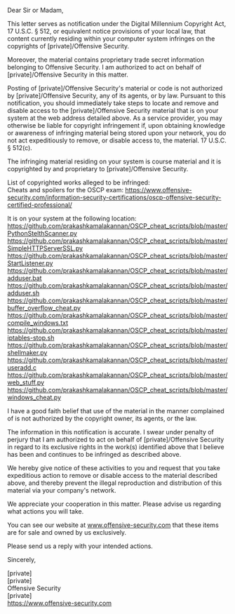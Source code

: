 Dear Sir or Madam,  
  
This letter serves as notification under the Digital Millennium Copyright Act, 17 U.S.C. § 512, or equivalent notice provisions of your local law, that content currently residing within your computer system infringes on the copyrights of [private]/Offensive Security.  
  
Moreover, the material contains proprietary trade secret information belonging to Offensive Security. I am authorized to act on behalf of [private]/Offensive Security in this matter.  
  
Posting of [private]/Offensive Security's material or code is not authorized by [private]/Offensive Security, any of its agents, or by law. Pursuant to this notification, you should immediately take steps to locate and remove and disable access to the [private]/Offensive Security material that is on your system at the web address detailed above. As a service provider, you may otherwise be liable for copyright infringement if, upon obtaining knowledge or awareness of infringing material being stored upon your network, you do not act expeditiously to remove, or disable access to, the material. 17 U.S.C. § 512(c).  
  
The infringing material residing on your system is course material and it is copyrighted by and proprietary to [private]/Offensive Security.  
  
List of copyrighted works alleged to be infringed:  
Cheats and spoilers for the OSCP exam: https://www.offensive-security.com/information-security-certifications/oscp-offensive-security-certified-professional/  
  
It is on your system at the following location:  
https://github.com/prakashkamalakannan/OSCP_cheat_scripts/blob/master/PythonStelthScanner.py  
https://github.com/prakashkamalakannan/OSCP_cheat_scripts/blob/master/SimpleHTTPServerSSL.py  
https://github.com/prakashkamalakannan/OSCP_cheat_scripts/blob/master/StartListener.py  
https://github.com/prakashkamalakannan/OSCP_cheat_scripts/blob/master/adduser.bat  
https://github.com/prakashkamalakannan/OSCP_cheat_scripts/blob/master/adduser.sh  
https://github.com/prakashkamalakannan/OSCP_cheat_scripts/blob/master/buffer_overflow_cheat.py  
https://github.com/prakashkamalakannan/OSCP_cheat_scripts/blob/master/compile_windows.txt  
https://github.com/prakashkamalakannan/OSCP_cheat_scripts/blob/master/iptables-stop.sh  
https://github.com/prakashkamalakannan/OSCP_cheat_scripts/blob/master/shellmaker.py  
https://github.com/prakashkamalakannan/OSCP_cheat_scripts/blob/master/useradd.c  
https://github.com/prakashkamalakannan/OSCP_cheat_scripts/blob/master/web_stuff.py  
https://github.com/prakashkamalakannan/OSCP_cheat_scripts/blob/master/windows_cheat.py  
  
I have a good faith belief that use of the material in the manner complained of is not authorized by the copyright owner, its agents, or the law.  
  
The information in this notification is accurate. I swear under penalty of perjury that I am authorized to act on behalf of [private]/Offensive Security in regard to its exclusive rights in the work(s) identified above that I believe has been and continues to be infringed as described above.  
  
We hereby give notice of these activities to you and request that you take expeditious action to remove or disable access to the material described above, and thereby prevent the illegal reproduction and distribution of this material via your company's network.  
  
We appreciate your cooperation in this matter. Please advise us regarding what actions you will take.  
  
You can see our website at www.offensive-security.com that these items are for sale and owned by us exclusively.  
  
Please send us a reply with your intended actions.  
  
Sincerely,  
  
[private]    
[private]     
Offensive Security  
[private]      
https://www.offensive-security.com  
